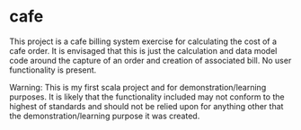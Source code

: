 # cafe

This project is a cafe billing system exercise for calculating the cost of a cafe order. It is envisaged that this is just the calculation and data model code around the capture of an order and creation of associated bill. No user functionality is present.

Warning: This is my first scala project and for demonstration/learning purposes. It is likely that the functionality included may not conform to the highest of standards and should not be relied upon for anything other that the demonstration/learning purpose it was created.
